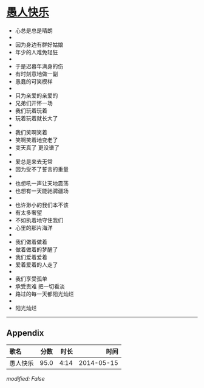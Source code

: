 # [愚人快乐](https://music.163.com/song?id=28465267)

* 心总是总是晴朗
* 
* 因为身边有群好姑娘
* 年少的人难免轻狂
* 
* 于是迟暮年满身的伤
* 有时刻意地做一副
* 愚蠢的可笑模样
* 
* 只为亲爱的亲爱的
* 兄弟们开怀一场
* 我们玩着玩着
* 玩着玩着就长大了
* 
* 我们笑啊笑着
* 笑啊笑着地变老了
* 变天真了 更没谱了
* 
* 爱总是来去无常
* 因为受不了誓言的重量
* 
* 也想吼一声让天地震荡
* 也想有一天能驰骋疆场
* 
* 也许渺小的我们本不该
* 有太多奢望
* 不如执着地守住我们
* 心里的那片海洋
* 
* 我们做着做着
* 做着做着的梦醒了
* 我们爱着爱着
* 爱着爱着的人走了
* 
* 我们享受孤单
* 承受责难 把一切看淡
* 路过的每一天都阳光灿烂
* 
* 阳光灿烂


---

## Appendix

|歌名|分数|时长|时间|
|:---|:---:|---:|---:|
|愚人快乐|95.0|4:14|2014-05-15

*modified: False*